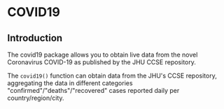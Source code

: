 # COVID19

## Introduction
The covid19 package allows you to obtain live data from the
novel Coronavirus COVID-19 as published by the JHU CCSE repository.

The `covid19()` function can obtain data from the JHU's CCSE repository,
aggregating the data in different categories "confirmed"/"deaths"/"recovered"
cases reported daily per country/region/city.

